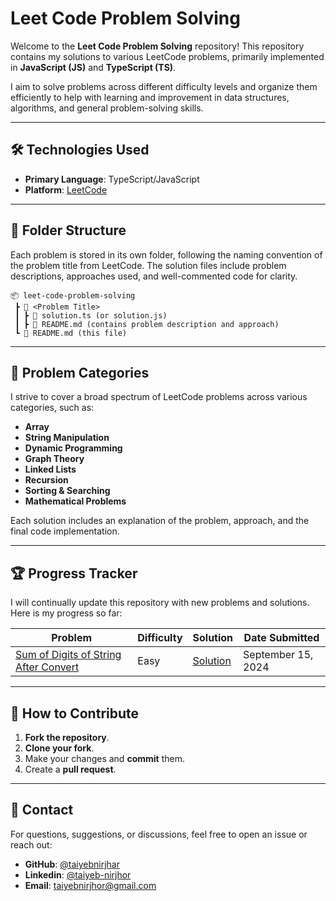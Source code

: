 # Leet Code Problem Solving

Welcome to the **Leet Code Problem Solving** repository! This repository contains my solutions to various LeetCode problems, primarily implemented in **JavaScript (JS)** and **TypeScript (TS)**.

I aim to solve problems across different difficulty levels and organize them efficiently to help with learning and improvement in data structures, algorithms, and general problem-solving skills.

---

## 🛠️ Technologies Used

- **Primary Language**: TypeScript/JavaScript
- **Platform**: [LeetCode](https://leetcode.com/)

---

## 📁 Folder Structure

Each problem is stored in its own folder, following the naming convention of the problem title from LeetCode. The solution files include problem descriptions, approaches used, and well-commented code for clarity.

```text
📦 leet-code-problem-solving
 ┣ 📂 <Problem Title>
 ┃ ┣ 📜 solution.ts (or solution.js)
 ┃ ┣ 📜 README.md (contains problem description and approach)
 ┗ 📜 README.md (this file)
```

---

## 📖 Problem Categories

I strive to cover a broad spectrum of LeetCode problems across various categories, such as:

- **Array**
- **String Manipulation**
- **Dynamic Programming**
- **Graph Theory**
- **Linked Lists**
- **Recursion**
- **Sorting & Searching**
- **Mathematical Problems**

Each solution includes an explanation of the problem, approach, and the final code implementation.

---

## 🏆 Progress Tracker

<p>I will continually update this repository with new problems and solutions. Here is my progress so far:</p>

<table>
  <thead>
    <tr>
      <th>Problem</th>
      <th>Difficulty</th>
      <th>Solution</th>
      <th>Date Submitted</th>
    </tr>
  </thead>
  <tbody>
    <tr>
      <td><a href="https://leetcode.com/problems/sum-of-digits-of-string-after-convert/">Sum of Digits of String After Convert</a></td>
      <td>Easy</td>
      <td><a href="./Sum%20of%20Digits%20of%20String%20After%20Convert/index.js">Solution</a></td>
      <td>September 15, 2024</td>
    </tr>
  </tbody>
</table>

---

## 📌 How to Contribute

1. **Fork the repository**.
2. **Clone your fork**.
3. Make your changes and **commit** them.
4. Create a **pull request**.

---

## 📧 Contact

For questions, suggestions, or discussions, feel free to open an issue or reach out:

- **GitHub**: [@taiyebnirjhar](https://github.com/taiyebnirjhar)
- **Linkedin**: [@taiyeb-nirjhor](https://www.linkedin.com/in/taiyeb-nirjhor/)
- **Email**: [taiyebnirjhor@gmail.com](mailto:taiyebnirjhor@gmail.com)
